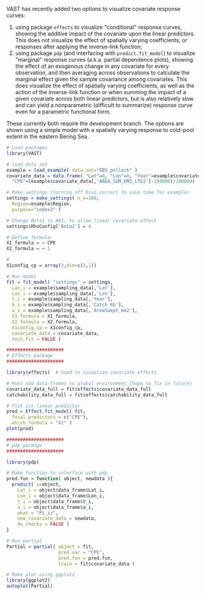 VAST has recently added two options to visualize covariate response curves:
1.  using package `effects` to visualize "conditional" response curves, showing the additive impact of the covariate upon the linear predictors. This does not visualize the effect of spatially varying coefficients, or responses after applying the inverse-link function; 
2.  using package `pdp` (and interfacing with `predict.fit_model`) to visualize "marginal" response curves (a.k.a. partial dependence plots), showing the effect of an exogenous change in any covariate for every observation, and then averaging across observations to calculate the marginal effect given the sample covariance among covariates.  This does visualize the effect of spatially varying coefficients, as well as the action of the inverse-link function or when summing the impact of a given covariate across both linear predictors, but is also relatively slow and can yield a nonparametric (difficult to summarize) response curve even for a parametric functional form.

These currently both require the development branch.  The options are shown using a simple model with a spatially varying response to cold-pool extent in the eastern Bering Sea.

```R
# Load packages
library(VAST)

# load data set
example = load_example( data_set="EBS_pollock" )
covariate_data = data.frame( "Lat"=0, "Lon"=0, "Year"=example$covariate_data[,'Year'],
  "CPE"=(example$covariate_data[,'AREA_SUM_KM2_LTE2']-100000)/100000)

# Make settings (turning off bias.correct to save time for example)
settings = make_settings( n_x=100,
  Region=example$Region,
  purpose="index2" )

# Change Beta1 to AR1, to allow linear covariate effect
settings$RhoConfig['Beta1'] = 4

# Define formula.
X1_formula = ~ CPE
X2_formula = ~ 1

#
X1config_cp = array(3,dim=c(1,1))

# Run model
fit = fit_model( "settings" = settings,
  Lat_i = example$sampling_data[,'Lat'],
  Lon_i = example$sampling_data[,'Lon'],
  t_i = example$sampling_data[,'Year'],
  b_i = example$sampling_data[,'Catch_KG'],
  a_i = example$sampling_data[,'AreaSwept_km2'],
  X1_formula = X1_formula,
  X2_formula = X2_formula,
  X1config_cp = X1config_cp,
  covariate_data = covariate_data,
  test_fit = FALSE )

#####################
# Effects package
#####################

library(effects)  # Used to visualize covariate effects

# Must add data-frames to global environment (hope to fix in future)
covariate_data_full = fit$effects$covariate_data_full
catchability_data_full = fit$effects$catchability_data_full

# Plot 1st linear predictor
pred = Effect.fit_model( fit,
  focal.predictors = c("CPE"),
  which_formula = "X1" )
plot(pred)

#####################
# pdp package
#####################

library(pdp)

# Make function to interface with pdp
pred.fun = function( object, newdata ){
  predict( x=object,
    Lat_i = object$data_frame$Lat_i,
    Lon_i = object$data_frame$Lon_i,
    t_i = object$data_frame$t_i,
    a_i = object$data_frame$a_i,
    what = "P1_iz",
    new_covariate_data = newdata,
    do_checks = FALSE )
}

# Run partial
Partial = partial( object = fit,
                   pred.var = "CPE",
                   pred.fun = pred.fun,
                   train = fit$covariate_data )

# Make plot using ggplot2
library(ggplot2)
autoplot(Partial)
```